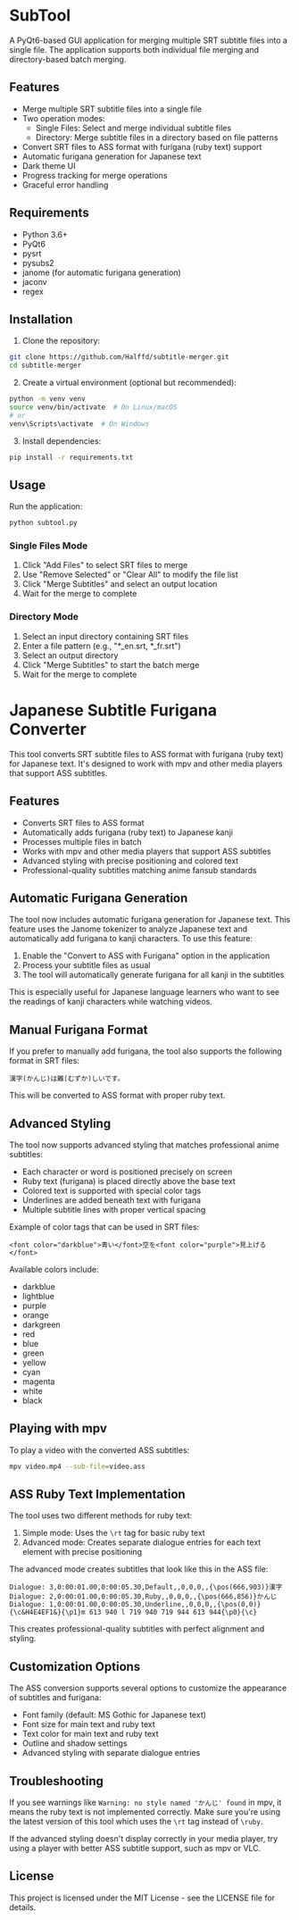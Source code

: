 # SubTool

A PyQt6-based GUI application for merging multiple SRT subtitle files into a single file. The application supports both individual file merging and directory-based batch merging.

## Features

- Merge multiple SRT subtitle files into a single file
- Two operation modes:
  - Single Files: Select and merge individual subtitle files
  - Directory: Merge subtitle files in a directory based on file patterns
- Convert SRT files to ASS format with furigana (ruby text) support
- Automatic furigana generation for Japanese text
- Dark theme UI
- Progress tracking for merge operations
- Graceful error handling

## Requirements

- Python 3.6+
- PyQt6
- pysrt
- pysubs2
- janome (for automatic furigana generation)
- jaconv
- regex

## Installation

1. Clone the repository:
```bash
git clone https://github.com/Halffd/subtitle-merger.git
cd subtitle-merger
```

2. Create a virtual environment (optional but recommended):
```bash
python -m venv venv
source venv/bin/activate  # On Linux/macOS
# or
venv\Scripts\activate  # On Windows
```

3. Install dependencies:
```bash
pip install -r requirements.txt
```

## Usage

Run the application:
```bash
python subtool.py
```

### Single Files Mode
1. Click "Add Files" to select SRT files to merge
2. Use "Remove Selected" or "Clear All" to modify the file list
3. Click "Merge Subtitles" and select an output location
4. Wait for the merge to complete

### Directory Mode
1. Select an input directory containing SRT files
2. Enter a file pattern (e.g., "*_en.srt, *_fr.srt")
3. Select an output directory
4. Click "Merge Subtitles" to start the batch merge
5. Wait for the merge to complete

# Japanese Subtitle Furigana Converter

This tool converts SRT subtitle files to ASS format with furigana (ruby text) for Japanese text. It's designed to work with mpv and other media players that support ASS subtitles.

## Features

- Converts SRT files to ASS format
- Automatically adds furigana (ruby text) to Japanese kanji
- Processes multiple files in batch
- Works with mpv and other media players that support ASS subtitles
- Advanced styling with precise positioning and colored text
- Professional-quality subtitles matching anime fansub standards

## Automatic Furigana Generation

The tool now includes automatic furigana generation for Japanese text. This feature uses the Janome tokenizer to analyze Japanese text and automatically add furigana to kanji characters. To use this feature:

1. Enable the "Convert to ASS with Furigana" option in the application
2. Process your subtitle files as usual
3. The tool will automatically generate furigana for all kanji in the subtitles

This is especially useful for Japanese language learners who want to see the readings of kanji characters while watching videos.

## Manual Furigana Format

If you prefer to manually add furigana, the tool also supports the following format in SRT files:

```
漢字(かんじ)は難(むずか)しいです。
```

This will be converted to ASS format with proper ruby text.

## Advanced Styling

The tool now supports advanced styling that matches professional anime subtitles:

- Each character or word is positioned precisely on screen
- Ruby text (furigana) is placed directly above the base text
- Colored text is supported with special color tags
- Underlines are added beneath text with furigana
- Multiple subtitle lines with proper vertical spacing

Example of color tags that can be used in SRT files:

```
<font color="darkblue">青い</font>空を<font color="purple">見上げる</font>
```

Available colors include:
- darkblue
- lightblue
- purple
- orange
- darkgreen
- red
- blue
- green
- yellow
- cyan
- magenta
- white
- black

## Playing with mpv

To play a video with the converted ASS subtitles:

```bash
mpv video.mp4 --sub-file=video.ass
```

## ASS Ruby Text Implementation

The tool uses two different methods for ruby text:

1. Simple mode: Uses the `\rt` tag for basic ruby text
2. Advanced mode: Creates separate dialogue entries for each text element with precise positioning

The advanced mode creates subtitles that look like this in the ASS file:

```
Dialogue: 3,0:00:01.00,0:00:05.30,Default,,0,0,0,,{\pos(666,903)}漢字
Dialogue: 2,0:00:01.00,0:00:05.30,Ruby,,0,0,0,,{\pos(666,856)}かんじ
Dialogue: 1,0:00:01.00,0:00:05.30,Underline,,0,0,0,,{\pos(0,0)}{\c&H4E4EF1&}{\p1}m 613 940 l 719 940 719 944 613 944{\p0}{\c}
```

This creates professional-quality subtitles with perfect alignment and styling.

## Customization Options

The ASS conversion supports several options to customize the appearance of subtitles and furigana:

- Font family (default: MS Gothic for Japanese text)
- Font size for main text and ruby text
- Text color for main text and ruby text
- Outline and shadow settings
- Advanced styling with separate dialogue entries

## Troubleshooting

If you see warnings like `Warning: no style named 'かんじ' found` in mpv, it means the ruby text is not implemented correctly. Make sure you're using the latest version of this tool which uses the `\rt` tag instead of `\ruby`.

If the advanced styling doesn't display correctly in your media player, try using a player with better ASS subtitle support, such as mpv or VLC.

## License

This project is licensed under the MIT License - see the LICENSE file for details.
